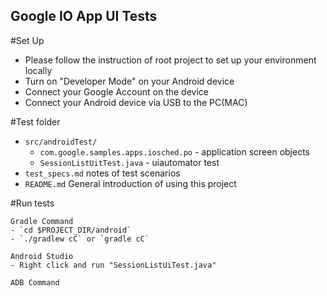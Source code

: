 Google IO App UI Tests
---
#Set Up
- Please follow the instruction of root project to set up your environment locally
- Turn on "Developer Mode" on your Android device
- Connect your Google Account on the device
- Connect your Android device via USB to the PC(MAC)

#Test folder
- `src/androidTest/`
	- `com.google.samples.apps.iosched.po` - application screen objects
	- `SessionListUitTest.java` - uiautomator test
- `test_specs.md`
	notes of test scenarios
- `README.md`
    General introduction of using this project

#Run tests

	Gradle Command
	- `cd $PROJECT_DIR/android`
	- `./gradlew cC` or `gradle cC`

	Android Studio
	- Right click and run "SessionListUiTest.java"

	ADB Command